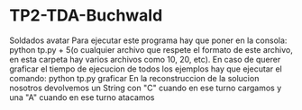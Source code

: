 # TP2-TDA-Buchwald
Soldados avatar
Para ejecutar este programa hay que poner en la consola: python tp.py + 5(o cualquier archivo que respete el formato de este archivo, en esta carpeta hay varios archivos como 10, 20, etc). En caso de querer graficar el tiempo de ejecucion de todos los ejemplos hay que ejecutar el comando: python tp.py graficar
En la reconstruccion de la solucion nosotros devolvemos un String con "C" cuando en ese turno cargamos y una "A" cuando en ese turno atacamos
